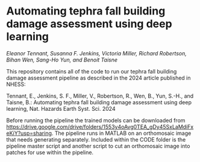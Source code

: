 # Automating tephra fall building damage assessment using deep learning

*Eleanor Tennant, Susanna F. Jenkins, Victoria Miller, Richard Robertson, Bihan Wen, Sang-Ho Yun, and Benoit Taisne*

This repository contains all of the code to run our tephra fall building damage assessment pipeline as described in the 2024 article published in NHESS: 

Tennant, E., Jenkins, S. F., Miller, V., Robertson, R., Wen, B., Yun, S.-H., and Taisne, B.: Automating tephra fall building damage assessment using deep learning, Nat. Hazards Earth Syst. Sci. 2024

Before running the pipeline the trained models can be downloaded from https://drive.google.com/drive/folders/1553y4oAvg0TEA_gDy45SxLaMdiFxeKiY?usp=sharing. The pipeline runs in MATLAB on an orthomosaic image that needs generating separately. Included within the CODE folder is the pipeline master script and another script to cut an orthomosaic image into patches for use within the pipeline. 
